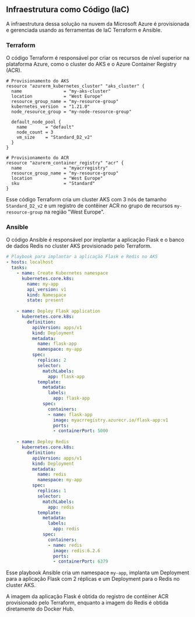 ## Infraestrutura como Código (IaC)

A infraestrutura dessa solução na nuvem da Microsoft Azure é provisionada e gerenciada usando as ferramentas de IaC Terraform e Ansible.

### Terraform

O código Terraform é responsável por criar os recursos de nível superior na plataforma Azure, como o cluster do AKS e o Azure Container Registry (ACR).

```hcl
# Provisionamento do AKS
resource "azurerm_kubernetes_cluster" "aks_cluster" {
  name                = "my-aks-cluster"
  location            = "West Europe"
  resource_group_name = "my-resource-group"
  kubernetes_version  = "1.21.0"
  node_resource_group = "my-node-resource-group"

  default_node_pool {
    name       = "default"
    node_count = 3
    vm_size    = "Standard_D2_v2"
  }
}

# Provisionamento do ACR
resource "azurerm_container_registry" "acr" {
  name                = "myacrregistry"
  resource_group_name = "my-resource-group"
  location            = "West Europe"
  sku                 = "Standard"
}
```

Esse código Terraform cria um cluster AKS com 3 nós de tamanho `Standard_D2_v2` e um registro de contêiner ACR no grupo de recursos `my-resource-group` na região "West Europe".

### Ansible

O código Ansible é responsável por implantar a aplicação Flask e o banco de dados Redis no cluster AKS provisionado pelo Terraform.

```yaml
# Playbook para implantar a aplicação Flask e Redis no AKS
- hosts: localhost
  tasks:
    - name: Create Kubernetes namespace
      kubernetes.core.k8s:
        name: my-app
        api_version: v1
        kind: Namespace
        state: present
    
    - name: Deploy Flask application
      kubernetes.core.k8s:
        definition:
          apiVersion: apps/v1
          kind: Deployment
          metadata:
            name: flask-app
            namespace: my-app
          spec:
            replicas: 2
            selector:
              matchLabels:
                app: flask-app
            template:
              metadata:
                labels:
                  app: flask-app
              spec:
                containers:
                - name: flask-app
                  image: myacrregistry.azurecr.io/flask-app:v1
                  ports:
                  - containerPort: 5000
    
    - name: Deploy Redis
      kubernetes.core.k8s:
        definition:
          apiVersion: apps/v1
          kind: Deployment
          metadata:
            name: redis
            namespace: my-app
          spec:
            replicas: 1
            selector:
              matchLabels:
                app: redis
            template:
              metadata:
                labels:
                  app: redis
              spec:
                containers:
                - name: redis
                  image: redis:6.2.6
                  ports:
                  - containerPort: 6379
```

Esse playbook Ansible cria um namespace `my-app`, implanta um Deployment para a aplicação Flask com 2 réplicas e um Deployment para o Redis no cluster AKS.

A imagem da aplicação Flask é obtida do registro de contêiner ACR provisionado pelo Terraform, enquanto a imagem do Redis é obtida diretamente do Docker Hub.

